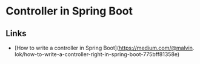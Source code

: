 # Controller in Spring Boot

## Links
- [How to write a controller in Spring Boot](https://medium.com/@malvin.
  lok/how-to-write-a-controller-right-in-spring-boot-775bff81358e)